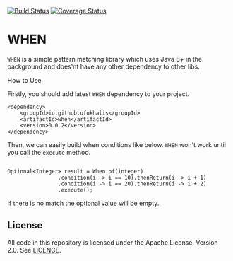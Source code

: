 [![Build Status](https://travis-ci.org/ufukhalis/when.svg?branch=master)](https://travis-ci.org/ufukhalis/when)
[![Coverage Status](https://coveralls.io/repos/github/ufukhalis/when/badge.svg?branch=master)](https://coveralls.io/github/ufukhalis/when?branch=master)

WHEN
=======

`WHEN` is a simple pattern matching library which uses Java 8+ in the background and
does'nt have any other dependency to other libs.


How to Use

Firstly, you should add latest `WHEN` dependency to your project.

```$xslt
<dependency>
    <groupId>io.github.ufukhalis</groupId>
    <artifactId>when</artifactId>
    <version>0.0.2</version>
</dependency>
```

Then, we can easily build when conditions like below. `WHEN` won't work until you call the `execute`
method.

```$xslt

Optional<Integer> result = When.of(integer)
                .condition(i -> i == 10).thenReturn(i -> i + 1)
                .condition(i -> i == 20).thenReturn(i -> i + 2)
                .execute();

```

If there is no match the optional value will be empty.

License
------------
All code in this repository is licensed under the Apache License, Version 2.0. See [LICENCE](./LICENSE).